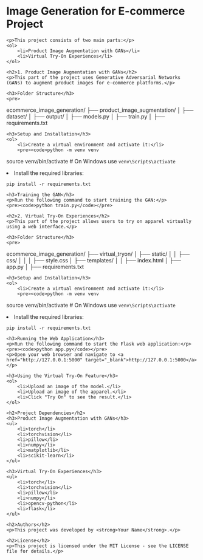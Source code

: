 <!DOCTYPE html>
<html lang="en">
<head>
    <meta charset="UTF-8">
    <meta name="viewport" content="width=device-width, initial-scale=1.0">
    <title>README</title>
</head>
<body>
    <h1>Image Generation for E-commerce Project</h1>

    <p>This project consists of two main parts:</p>
    <ol>
        <li>Product Image Augmentation with GANs</li>
        <li>Virtual Try-On Experiences</li>
    </ol>

    <h2>1. Product Image Augmentation with GANs</h2>
    <p>This part of the project uses Generative Adversarial Networks (GANs) to augment product images for e-commerce platforms.</p>
    
    <h3>Folder Structure</h3>
    <pre>
ecommerce_image_generation/
├── product_image_augmentation/
│   ├── dataset/
│   ├── output/
│   ├── models.py
│   ├── train.py
│   ├── requirements.txt
    </pre>

    <h3>Setup and Installation</h3>
    <ol>
        <li>Create a virtual environment and activate it:</li>
        <pre><code>python -m venv venv
source venv/bin/activate  # On Windows use `venv\Scripts\activate`</code></pre>
        <li>Install the required libraries:</li>
        <pre><code>pip install -r requirements.txt</code></pre>
    </ol>

    <h3>Training the GAN</h3>
    <p>Run the following command to start training the GAN:</p>
    <pre><code>python train.py</code></pre>

    <h2>2. Virtual Try-On Experiences</h2>
    <p>This part of the project allows users to try on apparel virtually using a web interface.</p>
    
    <h3>Folder Structure</h3>
    <pre>
ecommerce_image_generation/
├── virtual_tryon/
│   ├── static/
│   │   ├── css/
│   │   │   ├── style.css
│   ├── templates/
│   │   ├── index.html
│   ├── app.py
│   ├── requirements.txt
    </pre>

    <h3>Setup and Installation</h3>
    <ol>
        <li>Create a virtual environment and activate it:</li>
        <pre><code>python -m venv venv
source venv/bin/activate  # On Windows use `venv\Scripts\activate`</code></pre>
        <li>Install the required libraries:</li>
        <pre><code>pip install -r requirements.txt</code></pre>
    </ol>

    <h3>Running the Web Application</h3>
    <p>Run the following command to start the Flask web application:</p>
    <pre><code>python app.py</code></pre>
    <p>Open your web browser and navigate to <a href="http://127.0.0.1:5000" target="_blank">http://127.0.0.1:5000</a></p>

    <h3>Using the Virtual Try-On Feature</h3>
    <ol>
        <li>Upload an image of the model.</li>
        <li>Upload an image of the apparel.</li>
        <li>Click "Try On" to see the result.</li>
    </ol>

    <h2>Project Dependencies</h2>
    <h3>Product Image Augmentation with GANs</h3>
    <ul>
        <li>torch</li>
        <li>torchvision</li>
        <li>pillow</li>
        <li>numpy</li>
        <li>matplotlib</li>
        <li>scikit-learn</li>
    </ul>

    <h3>Virtual Try-On Experiences</h3>
    <ul>
        <li>torch</li>
        <li>torchvision</li>
        <li>pillow</li>
        <li>numpy</li>
        <li>opencv-python</li>
        <li>flask</li>
    </ul>

    <h2>Authors</h2>
    <p>This project was developed by <strong>Your Name</strong>.</p>

    <h2>License</h2>
    <p>This project is licensed under the MIT License - see the LICENSE file for details.</p>
</body>
</html>
